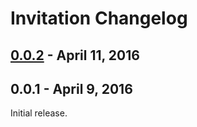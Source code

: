 # Invitation Changelog

## [0.0.2] - April 11, 2016

[0.0.2]: https://github.com/tomichj/invitation/compare/v0.0.1...v0.0.2


## 0.0.1 - April 9, 2016

Initial release.
